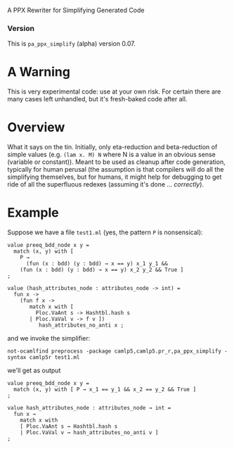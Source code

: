 A PPX Rewriter for Simplifying Generated Code

### Version

This is ``pa_ppx_simplify`` (alpha) version 0.07.

# A Warning

This is very experimental code: use at your own risk.  For certain
there are many cases left unhandled, but it's fresh-baked code after
all.

# Overview

What it says on the tin.  Initially, only eta-reduction and
beta-reduction of simple values (e.g. `(lam x. M) N` where N is a
value in an obvious sense (variable or constant)).  Meant to be used as
cleanup after code generation, typically for human perusal (the
assumption is that compilers will do all the simplifying themselves,
but for humans, it might help for debugging to get ride of all the
superfluous redexes (assuming it's done ... *correctly*).

# Example

Suppose we have a file `test1.ml` (yes, the pattern `P` is nonsensical):
```
value preeq_bdd_node x y =
  match (x, y) with [
    P →
      (fun (x : bdd) (y : bdd) → x == y) x_1 y_1 &&
    (fun (x : bdd) (y : bdd) → x == y) x_2 y_2 && True ]
;

value (hash_attributes_node : attributes_node -> int) =
  fun x ->
    (fun f x ->
       match x with [
         Ploc.VaAnt s -> Hashtbl.hash s
       | Ploc.VaVal v -> f v ])
          hash_attributes_no_anti x ;
```
and we invoke the simplifier:
```
not-ocamlfind preprocess -package camlp5,camlp5.pr_r,pa_ppx_simplify -syntax camlp5r test1.ml
```
we'll get as output
```
value preeq_bdd_node x y =
  match (x, y) with [ P → x_1 == y_1 && x_2 == y_2 && True ]
;

value hash_attributes_node : attributes_node → int =
  fun x →
    match x with
    [ Ploc.VaAnt s → Hashtbl.hash s
    | Ploc.VaVal v → hash_attributes_no_anti v ]
;
```
